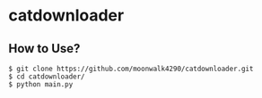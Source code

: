 # catdownloader

## How to Use?

```
$ git clone https://github.com/moonwalk4290/catdownloader.git 
$ cd catdownloader/
$ python main.py
```
